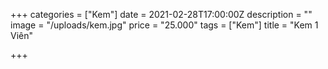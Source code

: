 +++
categories = ["Kem"]
date = 2021-02-28T17:00:00Z
description = ""
image = "/uploads/kem.jpg"
price = "25.000"
tags = ["Kem"]
title = "Kem 1 Viên"

+++
